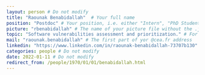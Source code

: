 ```yaml
---
layout: person # Do not modify
title: "Raounak Benabidallah"  # Your full name
position: "Postdoc" # Your position, i.e. either "Intern", "PhD Student", "Postdoc" or "Tenured Researcher"
picture: "rbenabidallah" # The name of your picture file without the .jpg extension
topic: "Software vulnerabilities assessment and prioritization." # For interns, PhD students and postdocs, briefly describe your research topic (tenured researchers should remove this line)
mail: "raounak.benabidallah" # The first part of yor @cea.fr address
linkedin: "https://www.linkedin.com/in/raounak-benabidallah-73707b130" # The URL of your Linkedin page if you have one, otherwise remove the line
categories: people # Do not modify
date: 2022-01-11 # Do not modify
redirect_from: /people/1970/01/01/benabidallah.html
---
```

